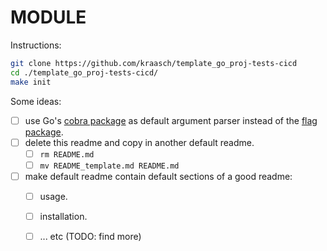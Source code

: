 

# MODULE

Instructions:

```bash
git clone https://github.com/kraasch/template_go_proj-tests-cicd
cd ./template_go_proj-tests-cicd/
make init
```

Some ideas:

  - [ ] use Go's [cobra package](https://github.com/spf13/cobra) as default argument parser instead of the [flag package](https://pkg.go.dev/flag).
  - [ ] delete this readme and copy in another default readme.
    - [ ] `rm README.md`
    - [ ] `mv README_template.md README.md`
  - [ ] make default readme contain default sections of a good readme:
    - [ ] usage.
    - [ ] installation.
    - [ ] ... etc (TODO: find more)

